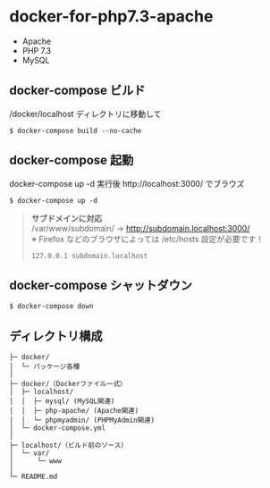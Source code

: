 # docker-for-php7.3-apache

- Apache
- PHP 7.3
- MySQL

## docker-compose ビルド

/docker/localhost ディレクトリに移動して

```
$ docker-compose build --no-cache
```

## docker-compose 起動

docker-compose up -d 実行後 http://localhost:3000/ でブラウズ

```
$ docker-compose up -d
```

> <strong>サブドメインに対応</strong>  
> /var/www/subdomain/ -> http://subdomain.localhost:3000/  
> ※ Firefox などのブラウザによっては /etc/hosts 設定が必要です！
>
> ```
> 127.0.0.1 subdomain.localhost
> ```

## docker-compose シャットダウン

```
$ docker-compose down
```

## ディレクトリ構成

```
├─ docker/
│  └─ パッケージ各種
│
├─ docker/（Dockerファイル一式）
│  ├─ localhost/
│  │  ├─ mysql/ (MySQL関連)
│  │  ├─ php-apache/ (Apache関連)
│  │  └─ phpmyadmin/ (PHPMyAdmin関連)
│  └─ docker-compose.yml
│
├─ localhost/（ビルド前のソース）
│  └─ var/
│      └─ www
│
└─ README.md
```
